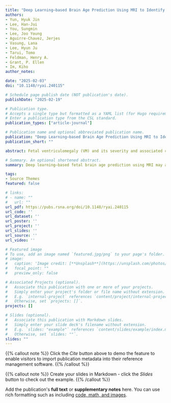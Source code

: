 ```yaml
---
title: "Deep Learning–based Brain Age Prediction Using MRI to Identify Fetuses with Cerebral Ventriculomegaly"
authors:
- Yun, Hyuk Jin
- Lee, Han-Jui
- You, Sungmin
- Lee, Joo Young
- Aguirre-Chavez, Jerjes
- Vasung, Lana
- Lee, Hyun Ju
- Tarui, Tomo
- Feldman, Henry A.
- Grant, P. Ellen
- Im, Kiho
author_notes:

date: "2025-02-03"
doi: "10.1148/ryai.240115"

# Schedule page publish date (NOT publication's date).
publishDate: "2025-02-19"

# Publication type.
# Accepts a single type but formatted as a YAML list (for Hugo requirements).
# Enter a publication type from the CSL standard.
publication_types: ["article-journal"]

# Publication name and optional abbreviated publication name.
publication: "Deep Learning–based Brain Age Prediction Using MRI to Identify Fetuses with Cerebral Ventriculomegaly"
publication_short: ""

abstract: Fetal ventriculomegaly (VM) and its severity and associated central nervous system (CNS) abnormalities are important indicators of high risk for impaired neurodevelopmental outcomes. Recently, a novel fetal brain age prediction method using a two-dimensional (2D) single-channel convolutional neural network (CNN) with multiplanar MRI sections showed the potential to detect fetuses with VM. This study examines the diagnostic performance of a deep learning–based fetal brain age prediction model to distinguish fetuses with VM (n = 317) from typically developing fetuses (n = 183), the severity of VM, and the presence of associated CNS abnormalities. The predicted age difference (PAD) was measured by subtracting the predicted brain age from the gestational age in fetuses with VM and typical development. PAD and absolute value of PAD (AAD) were compared between VM and typically developing fetuses. In addition, PAD and AAD were compared between subgroups by VM severity and the presence of associated CNS abnormalities in VM. Fetuses with VM showed significantly larger AAD than typically developing fetuses (P < .001), and fetuses with severe VM showed larger AAD than those with moderate VM (P = .004). Fetuses with VM and associated CNS abnormalities had significantly lower PAD than fetuses with isolated VM (P = .005). These findings suggest that fetal brain age prediction using the 2D single-channel CNN method has the clinical ability to assist in identifying not only the enlargement of the ventricles but also the presence of associated CNS abnormalities.

# Summary. An optional shortened abstract.
summary: Deep learning–based fetal brain age prediction using MRI may aid in identifying ventriculomegaly and the presence of associated central nervous system abnormalities during fetal life.

tags:
- Source Themes
featured: false

# links:
# - name: ""
#   url: ""
url_pdf: https://pubs.rsna.org/doi/10.1148/ryai.240115
url_code: ''
url_dataset: ''
url_poster: ''
url_project: ''
url_slides: ''
url_source: ''
url_video: ''

# Featured image
# To use, add an image named `featured.jpg/png` to your page's folder. 
# image:
#   caption: 'Image credit: [**Unsplash**](https://unsplash.com/photos/jdD8gXaTZsc)'
#   focal_point: ""
#   preview_only: false

# Associated Projects (optional).
#   Associate this publication with one or more of your projects.
#   Simply enter your project's folder or file name without extension.
#   E.g. `internal-project` references `content/project/internal-project/index.md`.
#   Otherwise, set `projects: []`.
projects: []

# Slides (optional).
#   Associate this publication with Markdown slides.
#   Simply enter your slide deck's filename without extension.
#   E.g. `slides: "example"` references `content/slides/example/index.md`.
#   Otherwise, set `slides: ""`.
slides: ""
---
```


{{% callout note %}}
Click the *Cite* button above to demo the feature to enable visitors to import publication metadata into their reference management software.
{{% /callout %}}

{{% callout note %}}
Create your slides in Markdown - click the *Slides* button to check out the example.
{{% /callout %}}

Add the publication's **full text** or **supplementary notes** here. You can use rich formatting such as including [code, math, and images](https://docs.hugoblox.com/content/writing-markdown-latex/).
